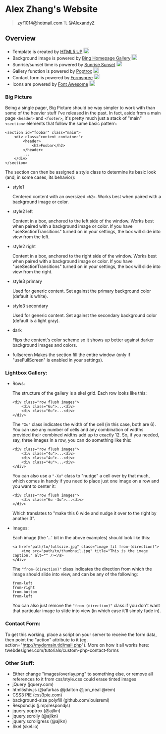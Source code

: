 # Alex Zhang's Website
> <zyf1014@hotmail.com> :scorpius: [@AlexandyZ](https://github.com/AlexandyZ)

## Overview

- Template is created by [HTML5 UP](https://html5up.net/) <img src="https://html5up.net/assets/icons/favicon.ico" width=18px alt="HTML5 UP"/>
- Background image is powered by [Bing Homepage Gallery](http://www.bing.com/HPImageArchive.aspx?format=js&idx=0&n=1) <img src="http://www.bing.com/sa/simg/bing_p_rr_teal_min.ico" width=18px alt="Bing Homepage Gallery"/>
- Sunrise/sunset time is powered by [Sunrise Sunset](http://sunrise-sunset.org/api) <img src="http://sunrise-sunset.org/logo-v1_62x47.svg" width=18px alt="Sunrise Sunset"/>
- Gallery function is powered by [Poptrox](https://github.com/ajlkn/jquery.poptrox) <img src="https://avatars3.githubusercontent.com/u/2937342?v=3&s=400" width=18px alt="Poptrox"/>
- Contact form is powered by [Formspree](https://formspree.io/) <img src="https://formspree.io/static/img/logo.png" width=18px alt="Formspree.io"/>
- Icons are powered by [Font Awesome](https://fortawesome.github.io/Font-Awesome/cheatsheet) <img src="http://fontawesome.io/assets/ico/favicon.ico" width=18px alt="FontAwesome"/>

### Big Picture
Being a single pager, Big Picture should be way simpler to work with than
some of the heavier stuff I've released in the past. In fact, aside from
a main page `<header>` and `<footer>`, it's pretty much just a stack of "main" `<section>` elements that follow the same basic pattern:
```
<section id="foobar" class="main">
    <div class="content container">
        <header>
            <h2>Foobar</h2>
        </header>
        ...
    </div>
</section>
```
The section can then be assigned a style class to determine its basic
look (and, in some cases, its behavior):

- style1

    Centered content with an oversized `<h2>`. Works best when
paired with a background image or color.

- style2 left
    
    Content in a box, anchored to the left side of the window. Works
best when paired with a background image or color. If you have
"useSectionTransitions" turned on in your settings, the box will
slide into view from the left.

- style2 right

    Content in a box, anchored to the right side of the window. Works
best when paired with a background image or color. If you have
"useSectionTransitions" turned on in your settings, the box will
slide into view from the right.

- style3 primary

    Used for generic content. Set against the primary background color (default is white).

- style3 secondary

    Used for generic content. Set against the secondary background color (default is a light gray).


- dark

    Flips the content's color scheme so it shows up better against darker background images and colors.

- fullscreen
    Makes the section fill the entire window (only if "useFullScreen" is enabled in your settings).


### Lightbox Gallery:

- Rows:

    The structure of the gallery is a skel grid. Each row looks like this:
    ```
    <div class="row flush images">
        <div class="6u">...<div>
        <div class="6u">...<div>
    </div>
    ```
    The `"Xu"` class indicates the width of the cell (in this case, both are 6).
    You can use any number of cells and any combination of widths provided their combined widths add up to exactly 12. So, if you needed, say, three images in a row, you can do something like this:

    ```
    <div class="row flush images">
        <div class="4u">...<div>
        <div class="4u">...<div>
        <div class="4u">...<div>
    </div>
    ```

    You can also use a `"-Xu"` class to "nudge" a cell over by that much, which comes in handy if you need to place just one image on a row and you want to center it:
    ```
    <div class="row flush images">
        <div class="6u -3u">...<div>
    </div>
    ```
    Which translates to "make this 6 wide and nudge it over to the right by another 3".

- Images:

    Each image (the '...' bit in the above examples) should look like this:
    ```
    <a href="path/to/fullsize.jpg" class="image fit from-(direction)">
        <img src="path/to/thumbnail.jpg" title="This is the image caption." alt="" /></a>
    </div>
    ```
    The `"from-(direction)"` class indicates the direction from which the image should slide into view, and can be any of the following:
    ```
    from-left
    from-right
    from-bottom
    from-left
    ```
    You can also just remove the `"from-(direction)"` class if you don't want that particular image to slide into view (in which case it'll simply fade in).


### Contact Form:
To get this working, place a script on your server to receive the form data, then point the "action" attribute to it (eg. action="http://mydomain.tld/mail.php"). More on how it all works here: twebdesigner.com/tutorials/custom-php-contact-forms



### Other Stuff:

- Either change "images/overlay.png" to something else, or remove all references to it from css/style.css could erase tinted images
- jQuery (jquery.com)
- html5shiv.js (@afarkas @jdalton @jon_neal @rem)
- CSS3 PIE (css3pie.com)
- background-size polyfill (github.com/louisremi)
- Respond.js (j.mp/respondjs)
- jquery.poptrox (@ajlkn)
- jquery.scrolly (@ajlkn)
- jquery.scrollgress (@ajlkn)
- Skel (skel.io)